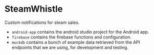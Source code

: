 # SteamWhistle

Custom notifications for steam sales.

- `android-app` contains the android studio project for the Android app.
- `firebase` contains the firebase functions and configuration.
- `mockdb` contains a bunch of example data retrieved from the API endpoints that we are using, for development and testing.
